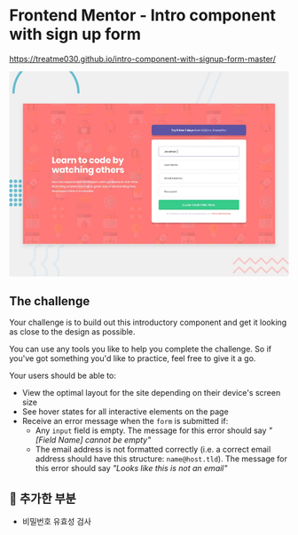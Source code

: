 # Frontend Mentor - Intro component with sign up form
https://treatme030.github.io/intro-component-with-signup-form-master/

![Design preview for the Intro component with sign up form coding challenge](./design/desktop-preview.jpg)

## The challenge

Your challenge is to build out this introductory component and get it looking as close to the design as possible.

You can use any tools you like to help you complete the challenge. So if you've got something you'd like to practice, feel free to give it a go.

Your users should be able to:

- View the optimal layout for the site depending on their device's screen size
- See hover states for all interactive elements on the page
- Receive an error message when the `form` is submitted if:
  - Any `input` field is empty. The message for this error should say *"[Field Name] cannot be empty"*
  - The email address is not formatted correctly (i.e. a correct email address should have this structure: `name@host.tld`). The message for this error should say *"Looks like this is not an email"*
  
##  🦖 추가한 부분

- 비밀번호 유효성 검사

